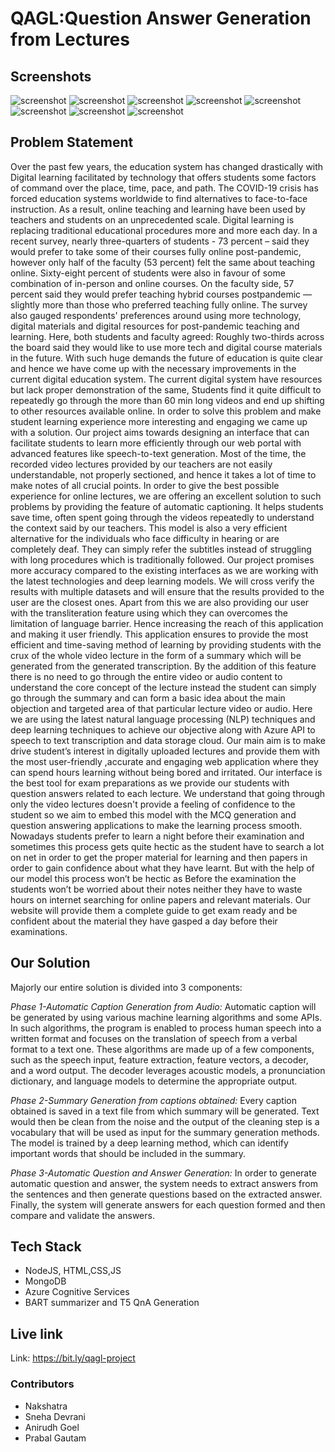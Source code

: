 # QAGL:Question Answer Generation from Lectures

## Screenshots

![screenshot](https://github.com/nakshatra160201/QAGL-Question-Answer-Generation-from-Lectures-/blob/main/login.png)
![screenshot](https://github.com/nakshatra160201/QAGL-Question-Answer-Generation-from-Lectures-/blob/main/signup.png)
![screenshot](https://github.com/nakshatra160201/QAGL-Question-Answer-Generation-from-Lectures-/blob/main/video_upload.png)
![screenshot](https://github.com/nakshatra160201/QAGL-Question-Answer-Generation-from-Lectures-/blob/main/task_submission.png)
![screenshot](https://github.com/nakshatra160201/QAGL-Question-Answer-Generation-from-Lectures-/blob/main/summary_qna.png)
![screenshot](https://github.com/nakshatra160201/QAGL-Question-Answer-Generation-from-Lectures-/blob/main/op1.jpg)
![screenshot](https://github.com/nakshatra160201/QAGL-Question-Answer-Generation-from-Lectures-/blob/main/op2.jpg)
![screenshot](https://github.com/nakshatra160201/QAGL-Question-Answer-Generation-from-Lectures-/blob/main/op3.jpg)

## Problem Statement

Over the past few years, the education system has changed drastically with Digital
learning facilitated by technology that offers students some factors of command over
the place, time, pace, and path. The COVID-19 crisis has forced education systems
worldwide to find alternatives to face-to-face instruction. As a result, online teaching
and learning have been used by teachers and students on an unprecedented
scale. Digital learning is replacing traditional educational procedures more and more
each day. In a recent survey, nearly three-quarters of students - 73 percent – said they
would prefer to take some of their courses fully online post-pandemic, however only
half of the faculty (53 percent) felt the same about teaching online. Sixty-eight percent
of students were also in favour of some combination of in-person and online courses.
On the faculty side, 57 percent said they would prefer teaching hybrid courses postpandemic
— slightly more than those who preferred teaching fully online. The survey
also gauged respondents' preferences around using more technology, digital materials
and digital resources for post-pandemic teaching and learning. Here, both students and
faculty agreed: Roughly two-thirds across the board said they would like to use more
tech and digital course materials in the future. With such huge demands the future of
education is quite clear and hence we have come up with the necessary improvements
in the current digital education system.
The current digital system have resources but lack proper demonstration of the same,
Students find it quite difficult to repeatedly go through the more than 60 min long
videos and end up shifting to other resources available online. In order to solve this
problem and make student learning experience more interesting and engaging we came
up with a solution. Our project aims towards designing an interface that can facilitate
students to learn more efficiently through our web portal with advanced features like
speech-to-text generation. Most of the time, the recorded video lectures provided by
our teachers are not easily understandable, not properly sectioned, and hence it takes a
lot of time to make notes of all crucial points. In order to give the best possible
experience for online lectures, we are offering an excellent solution to such problems
by providing the feature of automatic captioning. It helps students save time, often spent
going through the videos repeatedly to understand the context said by our teachers. This
model is also a very efficient alternative for the individuals who face difficulty in
hearing or are completely deaf. They can simply refer the subtitles instead of struggling
with long procedures which is traditionally followed. Our project promises more
accuracy compared to the existing interfaces as we are working with the latest
technologies and deep learning models. We will cross verify the results with multiple
datasets and will ensure that the results provided to the user are the closest ones. Apart
from this we are also providing our user with the transliteration feature using which
they can overcomes the limitation of language barrier. Hence increasing the reach of
this application and making it user friendly.
This application ensures to provide the most efficient and time-saving method of
learning by providing students with the crux of the whole video lecture in the form of
a summary which will be generated from the generated transcription. By the addition
of this feature there is no need to go through the entire video or audio content to
understand the core concept of the lecture instead the student can simply go through the
summary and can form a basic idea about the main objection and targeted area of that
particular lecture video or audio. Here we are using the latest natural language
processing (NLP) techniques and deep learning techniques to achieve our objective
along with Azure API to speech to text transcription and data storage cloud. Our main
aim is to make drive student’s interest in digitally uploaded lectures and provide them
with the most user-friendly ,accurate and engaging web application where they can
spend hours learning without being bored and irritated. Our interface is the best tool for
exam preparations as we provide our students with question answers related to each
lecture. We understand that going through only the video lectures doesn't provide a
feeling of confidence to the student so we aim to embed this model with the MCQ
generation and question answering applications to make the learning process smooth.
Nowadays students prefer to learn a night before their examination and sometimes this
process gets quite hectic as the student have to search a lot on net in order to get the
proper material for learning and then papers in order to gain confidence about what they
have learnt. But with the help of our model this process won’t be hectic as Before the
examination the students won’t be worried about their notes neither they have to waste
hours on internet searching for online papers and relevant materials. Our website will
provide them a complete guide to get exam ready and be confident about the material
they have gasped a day before their examinations.

## Our Solution

Majorly our entire solution is divided into 3 components:

_Phase 1-Automatic Caption Generation from Audio:_
Automatic caption will be generated by using various machine learning
algorithms and some APIs. In such algorithms, the program is enabled to
process human speech into a written format and focuses on the translation of
speech from a verbal format to a text one. These algorithms are made up of a
few components, such as the speech input, feature extraction, feature vectors,
a decoder, and a word output. The decoder leverages acoustic models, a
pronunciation dictionary, and language models to determine the appropriate
output.

_Phase 2-Summary Generation from captions obtained:_
Every caption obtained is saved in a text file from which summary will be
generated. Text would then be clean from the noise and the output of the
cleaning step is a vocabulary that will be used as input for the summary
generation methods. The model is trained by a deep learning method, which
can identify important words that should be included in the summary.

_Phase 3-Automatic Question and Answer Generation:_
In order to generate automatic question and answer, the system needs to extract answers
from the sentences and then generate questions based on the extracted answer. Finally,
the system will generate answers for each question formed and then compare and
validate the answers.

## Tech Stack

- NodeJS, HTML,CSS,JS
- MongoDB
- Azure Cognitive Services
- BART summarizer and T5 QnA Generation

## Live link

Link: https://bit.ly/qagl-project

### Contributors

- Nakshatra
- Sneha Devrani
- Anirudh Goel
- Prabal Gautam
